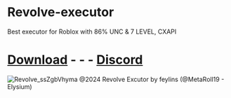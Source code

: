 # Revolve-executor
Best executor for Roblox with 86% UNC &amp; 7 LEVEL, CXAPI

# [Download]( https://github.com/Revolve-Official/Revolve-executor/releases/download/1.2/Revolve.zip ) - - - [Discord]( https://discord.gg/2fgCubH8mX )


![Revolve_ssZgbVhyma](https://github.com/user-attachments/assets/a1e8d2ff-98ec-4d26-8aa8-ff707d30f178)
@2024 Revolve Excutor by feylins (@MetaRoll19 - Elysium)

